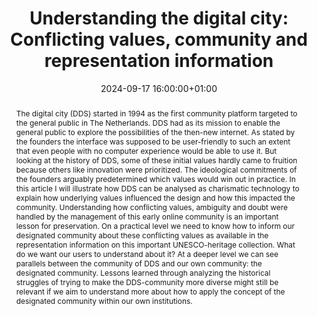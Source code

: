 ---
abstract: 'The digital city (DDS) started in 1994 as the first community platform
  targeted to the general public in The Netherlands. DDS had as its mission to enable
  the general public to explore the possibilities of the then-new internet. As stated
  by the founders the interface was supposed to be user-friendly to such an extent
  that even people with no computer experience would be able to use it. But looking
  at the history of DDS, some of these initial values hardly came to fruition because
  others like innovation were prioritized. The ideological commitments of the founders
  arguably predetermined which values would win out in practice. In this article I
  will illustrate how DDS can be analysed as charismatic technology to explain how
  underlying values influenced the design and how this impacted the community. Understanding
  how conflicting values, ambiguity and doubt were handled by the management of this
  early online community is an important lesson for preservation. On a practical level
  we need to know how to inform our designated community about these conflicting values
  as available in the representation information on this important UNESCO-heritage
  collection. What do we want our users to understand about it? At a deeper level
  we can see parallels between the community of DDS and our own community: the designated
  community. Lessons learned through analyzing the historical struggles of trying
  to make the DDS-community more diverse might still be relevant if we aim to understand
  more about how to apply the concept of the designated community within our own institutions.'
creators:
- Daniel Steinmeier
date: 2024-09-17 16:00:00+01:00
document_url: https://ipres2024.pubpub.org/pub/84dbwdby/download/pdf
grand_parent: iPRES
institutions: []
keywords:
- approaches to preservation
- start 2 preserve
landing_page_url: https://ipres2024.pubpub.org/pub/84dbwdby/
language: eng
layout: publication
license: Creative Commons Attribution Share-Alike 4.0 (CC-BY-SA-4.0)
notes_url: https://docs.google.com/document/d/1QaM-23veDJpSDV0c31avxpj7N9yzi82UpA5LXQjgyRM/edit#heading=h.aar4tupij1po
parent: iPRES 2024
publication_type: paper
size: null
slides_url: ''
source_name: iPRES
stream_url: https://www.archief.vlaanderen.be/archief/records/dossiers/5acb210228ce4315ae650812d056a482329eb83ed2dc42398a51505dc153be81/documents/32af20969ae4432e92ec34b4858d646eb0bc0e923d964404a63fd266c97ef4ee
title: 'Understanding the digital city: Conflicting values, community and representation
  information'
year: 2024
---